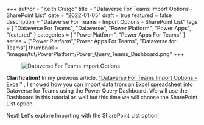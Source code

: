 +++
author = "Keith Craigo"
title = "Dataverse For Teams Import Options - SharePoint List"
date = "2022-01-05"
draft = true
featured = false
description = "Dataverse For Teams - Import Options - SharePoint List"
tags = [
    "Dataverse For Teams",
    "Dataverse",
    "Power Platform",
    "Power Apps",
    "featured"
]
categories = [
    "PowerPlatform",
    "Power Apps For Teams"
]
series = ["Power Platform","Power Apps For Teams", "Dataverse for Teams"]
thumbnail = "images/tut/PowerPlatform/Power_Query_Teams_Dashboard.png"
+++

<figure>
    <img src="/images/tut/PowerPlatform/Power_Query_Teams_Dashboard.png "
         alt="Dataverse For Teams Import Options">
    
</figure>


**Clarification!** In my previous article, ["Dataverse For Teams Import Options - Excel"](https://www.kcraigo.com/post/powerplatform/dataverse/dataverseforteams_import_options/ "Dataverse Import Options - Excel") , I showed how you can import data from an Excel spreadsheet into Dataverse for Teams using the Power Query Dashboard. We will use the Dashboard in this tutorial as well but this time we will choose the SharePoint List option. 


Next! Let's explore Importing with the SharePoint List option!